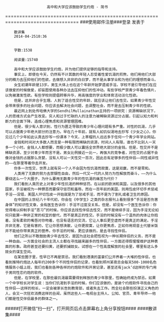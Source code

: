                        高中和大学应该鼓励学生约炮 - 简书
================================================================================
###使用邮件注册###登录        发表于


        
        散讲集
        2014-04-2510:36


        字数:1538

        阅读量:15740

        高中和大学应该鼓励学生约炮，并为他们提供足够的指导和支持。
        事实上，即使在今天，仍然有不计其数的年轻人忍受着性爱饥渴的煎熬，他们用他们大部分的精力去压抑他们的性欲，去做想入非非的白日梦，而不是从事学业和为他们的理想而奋斗。
        女生初潮年龄是13岁。男生大体上也在这个年龄开始梦遗或手淫。学校不是引导他们在应该做爱的时候做爱，却妄图使用各种办法去压抑他们的性冲动。有些学校严禁青少年看色情片，以免被激发性欲。有些学校则提倡转移升华，用高强度的学业和体育活动淡化性欲。
        但是，这并非合乎生理。人到了适合性交的年龄，就应该让他们去性交。如果青少年性交会带来很多的社会问题，你应该去解决社会问题，去调整社会，而不是去压制青少年的性欲。
        最近网上到处传哈佛大学的SendhilMullainathan主持的一项研究：资源稀缺状况下，人的思维方式会产生改变。穷人和过于忙碌的人的注意力被稀缺资源过分占据，引起认知力和判断力的全面下降，造成心理焦虑和资源管理困难。
        但是，很少有人意识到，性行为匮乏导致的青少年心理问题有多严重。对性的饥渴，几乎可以占据青少年绝大部分的注意力。早在几十年前，就有人如饥似渴地去抄写《少女之心》，你见过几个少年如此认真去抄写一份课本？今天，上草榴的人远远多于任何一个青少年学业网站。
        金钱和时间对大多数人而言是一种有限而稀缺的资源，时间人人有限，谁也不比别人一天多一个小时。金钱人人都想要，而极少数人可以囊括全世界绝大部分的金钱。但是，性交并不是稀缺资源，至少对青少年而言不是。男女比例接近一比一，再强大的竞争者，对性交的占据不会像对金钱的占据那么贪婪，没有人可以一天性交一百次，因此总有足够多的性伴侣——同性或异性的——在那里等着你去开发。
        你多一次性交，世界上就有另一个人不会因为性饥渴而寂寞，这是双赢，而不是零和。
        人类用了无数的努力去禁锢性自由，然后一代又一代的人努力为性解放而奋斗，——为什么要绕这么一个大圈子，为什么要用无数青少年的性饥渴的痛苦为代价？
        我们看到人类历史上对青少年性饥渴的种种惩罚。在以前的欧洲和英国，以及很多的其他国家，手淫被视为一种罪恶而要保守惩罚和羞辱。而在一百年前的美国，则用包皮环切手术惩戒手淫——没错，美国人环切包皮一开始就是为了惩戒手淫，而不是为了割礼或者卫生的原因。
        在中国的上世纪八十年代初，你会在《中学生》之类的杂志报刊上看到很多“手淫是否伤害身体”的知识性文章，会有医生告诉你：手淫不过度没关系。但是，却没有一个医生告诉你：你觉得难以抑制手淫“恶习”的时候，你应该去找性伴侣去性交，而不是继续手淫，因为手淫无论如何只能算一种非正常的权宜的替代，而不是真正的性交。手淫的时候没有一个温热的肉体让你抱着，没有柔软的嘴唇对你吻着，也没有语言的交流，它让人事后更空虚而不是真正的满足。手淫并非无害，它是有害的，它让你思想涣散，让你更寂寞，让你更焦虑，正如你用观音土代替米饭并不能给你带来真正的营养。你手淫的时候，更应该做的，是去寻找性伴侣。
        他们之所以不敢鼓励青少年去性交，是因为这社会把性视为一种长期伴侣的义务，而不是一种自由。一方面全社会的主流人士都在寻找越来越多的性伴侣，一方面还得假惺惺维护这种表面的形象。政府甚至还要扫黄，还要抓捕妓女。试想在一个性高度解放的社会里，哪里有这么多妓女的谋生空间。
        在某些圈子里，性早已不再是禁忌。我们看到港澳的富豪们公开养着一大堆的性伴侣，也看到推特约炮达人每年约200多个不同性伴侣的记录，也看到郑州某夜总会每天500-1000名色情服务小姐上班，我们也看到各种各样的约炮软件和开房记录，甚至还有jack‘d这样的专门用于男同性恋约炮的软件。
        但是，在学校里，在那些最饥渴最需要得到释放的青少年那里，性确始终成为禁忌。如果一个中学校长对学生说：当你们饥渴到手淫的时候，你们应该做的，是装个约炮软件寻找自己的性伴侣——这样的校长，一定会被家长告到教育部，或者失去工作。而全社会那些扮演正义角色的人，会又一次狂欢消费这样的丑闻，虽然这些人——电视台主持人、公知、官员、青年导师——他们都是性交伴侣最多的群体之一。
#####打开微信“扫一扫”，打开网页后点击屏幕右上角分享按钮####
        ####散讲集####
      